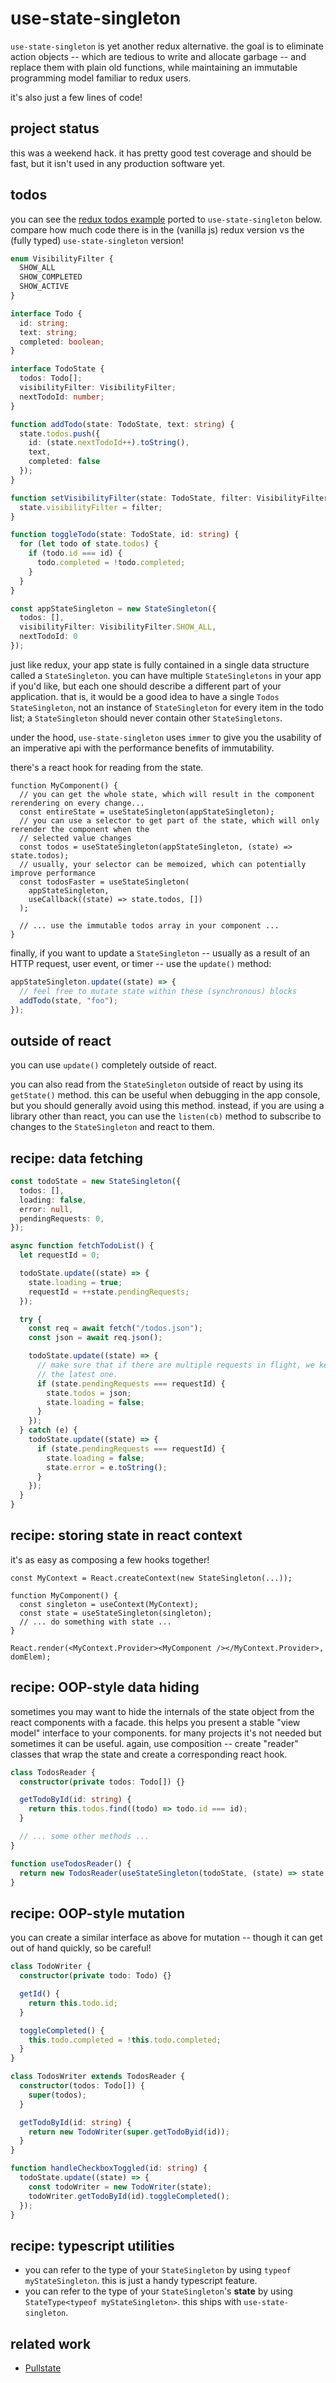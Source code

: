 # use-state-singleton

`use-state-singleton` is yet another redux alternative. the goal is to eliminate action objects -- which are tedious to write and allocate garbage -- and replace them with plain old functions, while maintaining an immutable programming model familiar to redux users.

it's also just a few lines of code!

## project status

this was a weekend hack. it has pretty good test coverage and should be fast, but it isn't used in any production software yet.

## todos

you can see the [redux todos example](https://github.com/reduxjs/redux/tree/master/examples/todos) ported to `use-state-singleton` below. compare how much code there is in the (vanilla js) redux version vs the (fully typed) `use-state-singleton` version!

```typescript
enum VisibilityFilter {
  SHOW_ALL
  SHOW_COMPLETED
  SHOW_ACTIVE
}

interface Todo {
  id: string;
  text: string;
  completed: boolean;
}

interface TodoState {
  todos: Todo[];
  visibilityFilter: VisibilityFilter;
  nextTodoId: number;
}

function addTodo(state: TodoState, text: string) {
  state.todos.push({
    id: (state.nextTodoId++).toString(),
    text,
    completed: false
  });
}

function setVisibilityFilter(state: TodoState, filter: VisibilityFilter) {
  state.visibilityFilter = filter;
}

function toggleTodo(state: TodoState, id: string) {
  for (let todo of state.todos) {
    if (todo.id === id) {
      todo.completed = !todo.completed;
    }
  }
}

const appStateSingleton = new StateSingleton({
  todos: [],
  visibilityFilter: VisibilityFilter.SHOW_ALL,
  nextTodoId: 0
});
```

just like redux, your app state is fully contained in a single data structure called a `StateSingleton`. you can have multiple `StateSingletons` in your app if you'd like, but each one should describe a different part of your application. that is, it would be a good idea to have a single `Todos` `StateSingleton`, not an instance of `StateSingleton` for every item in the todo list; a `StateSingleton` should never contain other `StateSingletons`.

under the hood, `use-state-singleton` uses `immer` to give you the usability of an imperative api with the performance benefits of immutability.

there's a react hook for reading from the state.

```tsx
function MyComponent() {
  // you can get the whole state, which will result in the component rerendering on every change...
  const entireState = useStateSingleton(appStateSingleton);
  // you can use a selector to get part of the state, which will only rerender the component when the
  // selected value changes
  const todos = useStateSingleton(appStateSingleton, (state) => state.todos);
  // usually, your selector can be memoized, which can potentially improve performance
  const todosFaster = useStateSingleton(
    appStateSingleton,
    useCallback((state) => state.todos, [])
  );

  // ... use the immutable todos array in your component ...
}
```

finally, if you want to update a `StateSingleton` -- usually as a result of an HTTP request, user event, or timer -- use the `update()` method:

```typescript
appStateSingleton.update((state) => {
  // feel free to mutate state within these (synchronous) blocks
  addTodo(state, "foo");
});
```

## outside of react

you can use `update()` completely outside of react.

you can also read from the `StateSingleton` outside of react by using its `getState()` method. this can be useful when debugging in the app console, but you should generally avoid using this method. instead, if you are using a library other than react, you can use the `listen(cb)` method to subscribe to changes to the `StateSingleton` and react to them.

## recipe: data fetching

```typescript
const todoState = new StateSingleton({
  todos: [],
  loading: false,
  error: null,
  pendingRequests: 0,
});

async function fetchTodoList() {
  let requestId = 0;

  todoState.update((state) => {
    state.loading = true;
    requestId = ++state.pendingRequests;
  });

  try {
    const req = await fetch("/todos.json");
    const json = await req.json();

    todoState.update((state) => {
      // make sure that if there are multiple requests in flight, we keep
      // the latest one.
      if (state.pendingRequests === requestId) {
        state.todos = json;
        state.loading = false;
      }
    });
  } catch (e) {
    todoState.update((state) => {
      if (state.pendingRequests === requestId) {
        state.loading = false;
        state.error = e.toString();
      }
    });
  }
}
```

## recipe: storing state in react context

it's as easy as composing a few hooks together!

```tsx
const MyContext = React.createContext(new StateSingleton(...));

function MyComponent() {
  const singleton = useContext(MyContext);
  const state = useStateSingleton(singleton);
  // ... do something with state ...
}

React.render(<MyContext.Provider><MyComponent /></MyContext.Provider>, domElem);
```

## recipe: OOP-style data hiding

sometimes you may want to hide the internals of the state object from the react components with a facade. this helps you present a stable "view model" interface to your components. for many projects it's not needed but sometimes it can be useful. again, use composition -- create "reader" classes that wrap the state and create a corresponding react hook.

```typescript
class TodosReader {
  constructor(private todos: Todo[]) {}

  getTodoById(id: string) {
    return this.todos.find((todo) => todo.id === id);
  }

  // ... some other methods ...
}

function useTodosReader() {
  return new TodosReader(useStateSingleton(todoState, (state) => state.todos));
}
```

## recipe: OOP-style mutation

you can create a similar interface as above for mutation -- though it can get out of hand quickly, so be careful!

```typescript
class TodoWriter {
  constructor(private todo: Todo) {}

  getId() {
    return this.todo.id;
  }

  toggleCompleted() {
    this.todo.completed = !this.todo.completed;
  }
}

class TodosWriter extends TodosReader {
  constructor(todos: Todo[]) {
    super(todos);
  }

  getTodoById(id: string) {
    return new TodoWriter(super.getTodoByid(id));
  }
}

function handleCheckboxToggled(id: string) {
  todoState.update((state) => {
    const todoWriter = new TodoWriter(state);
    todoWriter.getTodoById(id).toggleCompleted();
  });
}
```

## recipe: typescript utilities

- you can refer to the type of your `StateSingleton` by using `typeof myStateSingleton`. this is just a handy typescript feature.
- you can refer to the type of your `StateSingleton`'s **state** by using `StateType<typeof myStateSingleton>`. this ships with `use-state-singleton`.

## related work

- [Pullstate](https://lostpebble.github.io/pullstate/)
